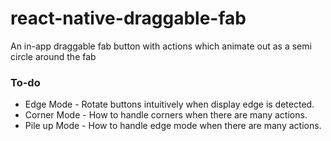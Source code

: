 # react-native-draggable-fab
An in-app draggable fab button with actions which animate out as a semi circle around the fab

### To-do
- Edge Mode - Rotate buttons intuitively when display edge is detected.
- Corner Mode - How to handle corners when there are many actions.
- Pile up Mode - How to handle edge mode when there are many actions.
